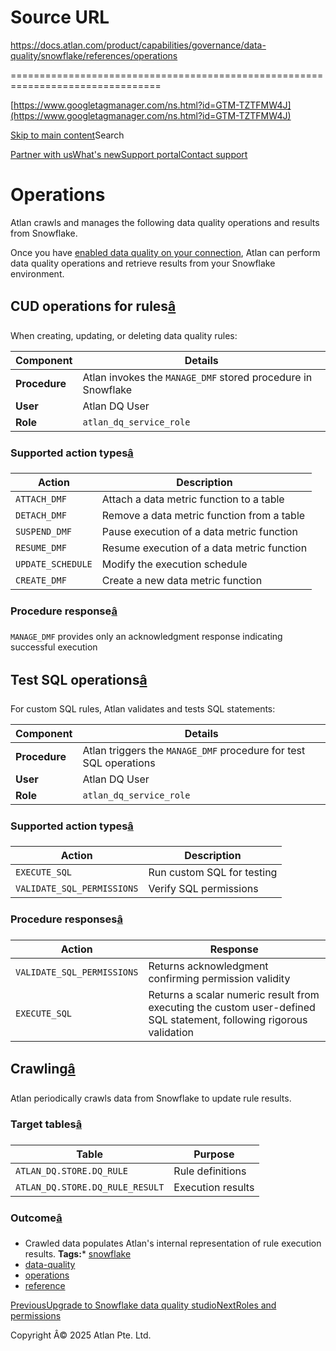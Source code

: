 # Source URL
https://docs.atlan.com/product/capabilities/governance/data-quality/snowflake/references/operations

================================================================================

<!--
canonical: https://docs.atlan.com/product/capabilities/governance/data-quality/snowflake/references/operations
link-alternate: https://docs.atlan.com/product/capabilities/governance/data-quality/snowflake/references/operations
meta-description: Atlan crawls and manages the following data quality operations and results from Snowflake.
meta-docsearch:docusaurus_tag: docs-default-current
meta-docsearch:language: en
meta-docsearch:version: current
meta-docusaurus_locale: en
meta-docusaurus_tag: docs-default-current
meta-docusaurus_version: current
meta-generator: Docusaurus v3.8.1
meta-og-description: Atlan crawls and manages the following data quality operations and results from Snowflake.
meta-og-locale: en
meta-og-title: Operations | Atlan Documentation
meta-og-url: https://docs.atlan.com/product/capabilities/governance/data-quality/snowflake/references/operations
meta-twitter:card: summary_large_image
meta-viewport: width=device-width,initial-scale=1
title: Operations | Atlan Documentation
-->

[https://www.googletagmanager.com/ns.html?id=GTM-TZTFMW4J](https://www.googletagmanager.com/ns.html?id=GTM-TZTFMW4J)

[Skip to main content](#__docusaurus_skipToContent_fallback)Search

[Partner with us](https://docs.google.com/forms/d/e/1FAIpQLScuAIhCm2GS7YFstrOjawbP8J7PUmOynQo7wI2yGCcCyEcVSw/viewform)[What's new](https://shipped.atlan.com/)[Support portal](https://atlan.zendesk.com/auth/v2/login/signin?return_to=https%3A%2F%2Fatlan.zendesk.com%2Fhc%2Fen-us&theme=hc&locale=en-us&brand_id=1900000425113&auth_origin=1900000425113%2Cfalse%2Ctrue)[Contact support](/support/submit-request)

Operations
==========

Atlan crawls and manages the following data quality operations and results from Snowflake.

Once you have [enabled data quality on your connection](/product/capabilities/governance/data-quality/snowflake/how-tos/enable-data-quality), Atlan can perform data quality operations and retrieve results from your Snowflake environment.

CUD operations for rules[â](#cud-operations-for-rules "Direct link to CUD operations for rules")
--------------------------------------------------------------------------------------------------

When creating, updating, or deleting data quality rules:

| Component | Details |
| --- | --- |
| **Procedure** | Atlan invokes the `MANAGE_DMF` stored procedure in Snowflake |
| **User** | Atlan DQ User |
| **Role** | `atlan_dq_service_role` |

### Supported action types[â](#supported-action-types "Direct link to Supported action types")

| Action | Description |
| --- | --- |
| `ATTACH_DMF` | Attach a data metric function to a table |
| `DETACH_DMF` | Remove a data metric function from a table |
| `SUSPEND_DMF` | Pause execution of a data metric function |
| `RESUME_DMF` | Resume execution of a data metric function |
| `UPDATE_SCHEDULE` | Modify the execution schedule |
| `CREATE_DMF` | Create a new data metric function |

### Procedure response[â](#procedure-response "Direct link to Procedure response")

`MANAGE_DMF` provides only an acknowledgment response indicating successful execution

Test SQL operations[â](#test-sql-operations "Direct link to Test SQL operations")
-----------------------------------------------------------------------------------

For custom SQL rules, Atlan validates and tests SQL statements:

| Component | Details |
| --- | --- |
| **Procedure** | Atlan triggers the `MANAGE_DMF` procedure for test SQL operations |
| **User** | Atlan DQ User |
| **Role** | `atlan_dq_service_role` |

### Supported action types[â](#supported-action-types-1 "Direct link to Supported action types")

| Action | Description |
| --- | --- |
| `EXECUTE_SQL` | Run custom SQL for testing |
| `VALIDATE_SQL_PERMISSIONS` | Verify SQL permissions |

### Procedure responses[â](#procedure-responses "Direct link to Procedure responses")

| Action | Response |
| --- | --- |
| `VALIDATE_SQL_PERMISSIONS` | Returns acknowledgment confirming permission validity |
| `EXECUTE_SQL` | Returns a scalar numeric result from executing the custom user\-defined SQL statement, following rigorous validation |

Crawling[â](#crawling "Direct link to Crawling")
--------------------------------------------------

Atlan periodically crawls data from Snowflake to update rule results.

### Target tables[â](#target-tables "Direct link to Target tables")

| Table | Purpose |
| --- | --- |
| `ATLAN_DQ.STORE.DQ_RULE` | Rule definitions |
| `ATLAN_DQ.STORE.DQ_RULE_RESULT` | Execution results |

### Outcome[â](#outcome "Direct link to Outcome")

* Crawled data populates Atlan's internal representation of rule execution results.
**Tags:*** [snowflake](/tags/snowflake)
* [data\-quality](/tags/data-quality)
* [operations](/tags/operations)
* [reference](/tags/reference)

[PreviousUpgrade to Snowflake data quality studio](/product/capabilities/governance/data-quality/snowflake/how-tos/migrate-snowflake)[NextRoles and permissions](/product/capabilities/governance/data-quality/snowflake/faq/roles-and-permissions)

Copyright Â© 2025 Atlan Pte. Ltd.

